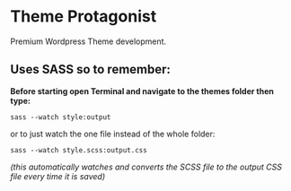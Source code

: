 # Theme Protagonist

Premium Wordpress Theme development.

## Uses SASS so to remember:

**Before starting open Terminal and navigate to the themes folder then type:**

```
sass --watch style:output
```

or to just watch the one file instead of the whole folder:

~~~~
sass --watch style.scss:output.css
~~~~

*(this automatically watches and converts the SCSS file to the output CSS file every time it is saved)*

